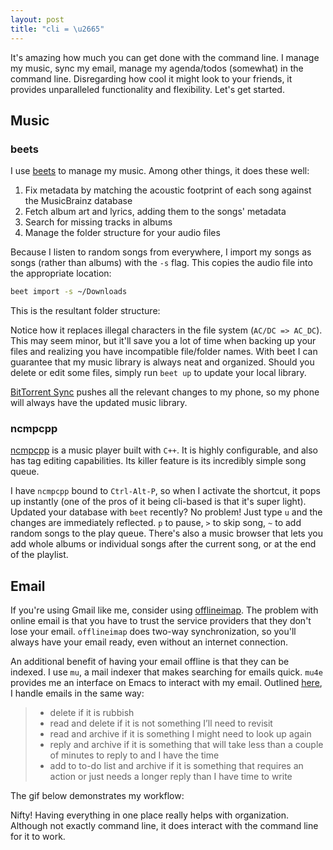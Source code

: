 ```yaml
---
layout: post
title: "cli = \u2665"
---
```


It's amazing how much you can get done with the command line. I manage my music, sync my email, manage my agenda/todos (somewhat) in the command line. Disregarding how cool it might look to your friends, it provides unparalleled functionality and flexibility. Let's get started.

## Music

### beets
I use [beets](http://beets.io/) to manage my music. Among other things, it does these well:

1. Fix metadata by matching the acoustic footprint of each song against the MusicBrainz database
2. Fetch album art and lyrics, adding them to the songs' metadata
3. Search for missing tracks in albums
4. Manage the folder structure for your audio files

Because I listen to random songs from everywhere, I import my songs as songs (rather than albums) with the `-s` flag. This copies the audio file into the appropriate location:

```bash
beet import -s ~/Downloads
```

This is the resultant folder structure:

<amp-img width="600" height="400" src="/assets/images/music.png"></amp-img>

Notice how it replaces illegal characters in the file system (`AC/DC => AC_DC`). This may seem minor, but it'll save you a lot of time when backing up your files and realizing you have incompatible file/folder names. With beet I can guarantee that my music library is always neat and organized. Should you delete or edit some files, simply run `beet up` to update your local library.

[BitTorrent Sync](https://www.getsync.com/) pushes all the relevant changes to my phone, so my phone will always have the updated music library.

### ncmpcpp

[ncmpcpp](http://rybczak.net/ncmpcpp/) is a music player built with `C++`. It is highly configurable, and also has tag editing capabilities. Its killer feature is its incredibly simple song queue.

<amp-img width="600" height="400" src="/assets/images/ncmpcpp.png"></amp-img>

I have `ncmpcpp` bound to `Ctrl-Alt-P`, so when I activate the shortcut, it pops up instantly (one of the pros of it being cli-based is that it's super light). Updated your database with `beet` recently? No problem! Just type `u` and the changes are immediately reflected. `p` to pause, `>` to skip song, `~` to add random songs to the play queue. There's also a music browser that lets you add whole albums or individual songs after the current song, or at the end of the playlist.

## Email

If you're using Gmail like me, consider using [offlineimap](https://github.com/OfflineIMAP/offlineimap). The problem with online email is that you have to trust the service providers that they don't lose your email. `offlineimap` does two-way synchronization, so you'll always have your email ready, even without an internet connection.

An additional benefit of having your email offline is that they can be indexed. I use `mu`, a mail indexer that makes searching for emails quick. `mu4e` provides me an interface on Emacs to interact with my email. Outlined [here](http://pragmaticemacs.com/emacs/master-your-inbox-with-mu4e-and-org-mode/), I handle emails in the same way:

> - delete if it is rubbish
> - read and delete if it is not something I’ll need to revisit
> - read and archive if it is something I might need to look up again
> - reply and archive if it is something that will take less than a couple of minutes to reply to and I have the time
> - add to to-do list and archive if it is something that requires an action or just needs a longer reply than I have time to write

The gif below demonstrates my workflow:
<amp-img width="600" height="400" src="/assets/images/workflow.gif"></amp-img>

Nifty! Having everything in one place really helps with organization. Although not exactly command line, it does interact with the command line for it to work.

